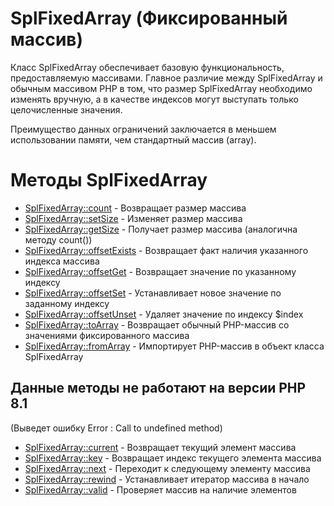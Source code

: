 # SplFixedArray (Фиксированный массив)

Класс SplFixedArray обеспечивает базовую функциональность, предоставляемую массивами. 
Главное различие между SplFixedArray и обычным массивом PHP в том, что размер SplFixedArray необходимо изменять вручную, 
а в качестве индексов могут выступать только целочисленные значения. 

Преимущество данных ограничений заключается в меньшем использовании памяти, чем стандартный массив (array).

# Методы SplFixedArray
- [SplFixedArray::count](https://www.php.net/manual/ru/splfixedarray.count.php) - Возвращает размер массива
- [SplFixedArray::setSize](https://www.php.net/manual/ru/splfixedarray.setsize.php) - Изменяет размер массива
- [SplFixedArray::getSize](https://www.php.net/manual/ru/splfixedarray.getsize.php) - Получает размер массива (аналогична методу count())
- [SplFixedArray::offsetExists](https://www.php.net/manual/ru/splfixedarray.offsetexists.php) - Возвращает факт наличия указанного индекса массива
- [SplFixedArray::offsetGet](https://www.php.net/manual/ru/splfixedarray.offsetget.php) - Возвращает значение по указанному индексу
- [SplFixedArray::offsetSet](https://www.php.net/manual/ru/splfixedarray.offsetset.php) - Устанавливает новое значение по заданному индексу
- [SplFixedArray::offsetUnset](https://www.php.net/manual/ru/splfixedarray.offsetunset.php) - Удаляет значение по индексу $index
- [SplFixedArray::toArray](https://www.php.net/manual/ru/splfixedarray.toarray.php) - Возвращает обычный PHP-массив со значениями фиксированного массива
- [SplFixedArray::fromArray](https://www.php.net/manual/ru/splfixedarray.fromarray.php) - Импортирует PHP-массив в объект класса SplFixedArray

## Данные методы не работают на версии PHP 8.1
(Выведет ошибку Error : Call to undefined method)
- [SplFixedArray::current](https://www.php.net/manual/ru/splfixedarray.current.php) - Возвращает текущий элемент массива
- [SplFixedArray::key](https://www.php.net/manual/ru/splfixedarray.key.php) - Возвращает индекс текущего элемента массива
- [SplFixedArray::next](https://www.php.net/manual/ru/splfixedarray.next.php) - Переходит к следующему элементу массива
- [SplFixedArray::rewind](https://www.php.net/manual/ru/splfixedarray.rewind.php) - Устанавливает итератор массива в начало
- [SplFixedArray::valid](https://www.php.net/manual/ru/splfixedarray.valid.php) - Проверяет массив на наличие элементов